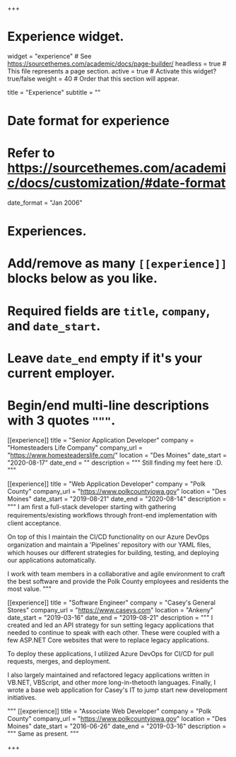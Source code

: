 +++
# Experience widget.
widget = "experience"  # See https://sourcethemes.com/academic/docs/page-builder/
headless = true  # This file represents a page section.
active = true  # Activate this widget? true/false
weight = 40  # Order that this section will appear.

title = "Experience"
subtitle = ""

# Date format for experience
#   Refer to https://sourcethemes.com/academic/docs/customization/#date-format
date_format = "Jan 2006"

# Experiences.
#   Add/remove as many `[[experience]]` blocks below as you like.
#   Required fields are `title`, `company`, and `date_start`.
#   Leave `date_end` empty if it's your current employer.
#   Begin/end multi-line descriptions with 3 quotes `"""`.
[[experience]]
  title = "Senior Application Developer"
  company = "Homesteaders Life Company"
  company_url = "https://www.homesteaderslife.com/"
  location = "Des Moines"
  date_start = "2020-08-17"
  date_end = ""
  description = """
Still finding my feet here :D.
"""

[[experience]]
  title = "Web Application Developer"
  company = "Polk County"
  company_url = "https://www.polkcountyiowa.gov"
  location = "Des Moines"
  date_start = "2019-08-21"
  date_end = "2020-08-14"
  description = """
I am ﬁrst a full-stack developer starting with gathering requirements/existing workﬂows through front-end implementation with client acceptance.

On top of this I maintain the CI/CD functionality on our Azure DevOps organization and maintain a 'Pipelines' repository with our YAML ﬁles, which houses our different strategies for building, testing, and deploying our applications automatically.

I work with team members in a collaborative and agile environment to craft the best software and provide the Polk County employees and residents the most value.
"""

[[experience]]
  title = "Software Engineer"
  company = "Casey's General Stores"
  company_url = "https://www.caseys.com"
  location = "Ankeny"
  date_start = "2019-03-16"
  date_end = "2019-08-21"
  description = """
I created and led an API strategy for sun setting legacy applications that needed to continue to speak with each other. These were coupled with a few ASP.NET Core websites that were to replace legacy applications.

To deploy these applications, I utilized Azure DevOps for CI/CD for pull requests, merges, and deployment. 

I also largely maintained and refactored legacy applications written in VB.NET, VBScript, and other more long-in-thetooth languages.
Finally, I wrote a base web application for Casey's IT to jump start new development initiatives.

  """
[[experience]]
  title = "Associate Web Developer"
  company = "Polk County"
  company_url = "https://www.polkcountyiowa.gov"
  location = "Des Moines"
  date_start = "2016-06-26"
  date_end = "2019-03-16"
  description = """
  Same as present.
"""

+++
